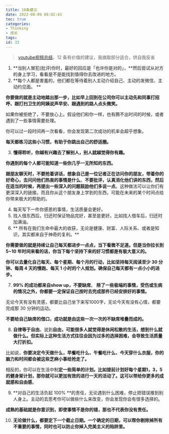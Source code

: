 ```yaml
---
title: 10条建议
date: 2022-08-09 08:02:43
toc: true
categories:
- Thinking
- 成长
tags:
id: 33
---
```


> [youtube视频总结](https://www.youtube.com/watch?v=0-wCUoDVJ3I)，12 条有价值的建议，我摘取部分适合，供自我反省


1.  **当别人冒犯(批评)你时，最好的回应是「也许你是对的」，**然后尝试从对方的身上学习，看看是不是能找到值得你去改进的地方。 
2.  **每个人都是害羞的，他们都在等待着别人主动介绍自己、主动的发微信、主动约见面。 **

**你要做的就是主动地踏出那一步，比如早上回到在公司你可以主动先和同事打招呼、跟打扫卫生的阿姨说声早安、跟遇到的路人点头微笑。**

如果你被拒绝了，不要放心上。假设他们和你一样，也有腾不出时间的时候，或者遇到了一些事情需要处理。

你可以过一段时间再一次看看，你会发现第二次成功的机率会超乎想象。

**每天都练习这些小习惯，有助于你跳出自己的舒适圈。**

<!--more-->

3. **懂得聆听，你越有兴趣去了解别人，别人就越觉得你有趣。**

**你遇到的每个人都可能知道一些你几乎一无所知的东西。**

**跟朋友聊天时，不要抢着讲话，想象自己是一位记者正在访问你的朋友，带着你的好奇心，去问问他们热衷的事情是什么**。**不要批评，认真消化他们讲的东西，然后在适当的时候，再提出一些深入的问题鼓励他们多说一点**。这种做法可以让你们有更深深入的链接。而且你从这个朋友身上学到的东西，可能在未来的某个时间点给你带来极大的帮助的。

4.  每天写下一件你感恩的事情，生活质量会更好。 
5.  找人借东西后，归还时保证物品完好，甚至是更好。比如找人借车后，归还时加满油。 
6. ** 所有在我们生命中最大的收获，无论是健康、财富、人际关系、或者是知识，其实都来自于神奇的复利。** 

**你需要做的就是持续让自己每天都进步一点点，当下看微不足道。但是当你拉长到 5~10 年时间来看的话，你当下每个坚持下来的好习惯都是有极大意义的。**

**你可以去量化自己每天、每个星期、每个月的行动，比如坚持每天阅读至少 30 分钟、每周 4 天的慢跑、每天 1 小时的个人规划。确保自己每天都有一点小小的进步。**

7. **99% 的成功都来自show up，不要缺席**。 **除了一些极端的事情，受伤或生病的情况之外，你都要一定保证自己按时去完成那件已经安排好的事情。**

无论今天有没有灵感，都要比自己坐下来写1000字，无论今天有没有心情，都要完成那 30 分钟的运动。

**不要给自己缺席的借口，成功就是由这些一次一次的不缺席堆叠而成的。**

8. **自律等于自由**。说到**自由，可能很多人就觉得是休闲松散的生活，想到什么就做什么。但实际上这种生活方式往往会因为过多的选择困难，会导致生活质量大打折扣。**

比如说，**你要决定今天做什么，早餐吃什么、午餐吃什么、今天穿什么衣服，你的脑力和时间都会被这些芝麻小事给抢走了。**

相反的，你可以在生活中制**定一些简单的计划。比如提前计划好每个星期1，3，5 的健身架计划，那你就可以更加有效的进行一天的活动了。这可以带给你更多的成就感和自由感**。

9. **对自己的生活负起 100% **的责任，无论遇到什么困难，停止把错误推到别人身上。主动的去思考你可以做些什么来改变，你会发现你会有很多选择的。

**成熟的基础就是你意识到，即使事情不是你的错，那也不代表你没有责任。**

10. **无论做什么，都要定下一个截止日期。一个确定的日期，可以帮你剔除掉所有不重要的事情，同时也可以防止你掉入完美主义的陷阱里。**

